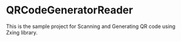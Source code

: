 # QRCodeGeneratorReader
This is the sample project for Scanning and Generating QR code using Zxing library. 
